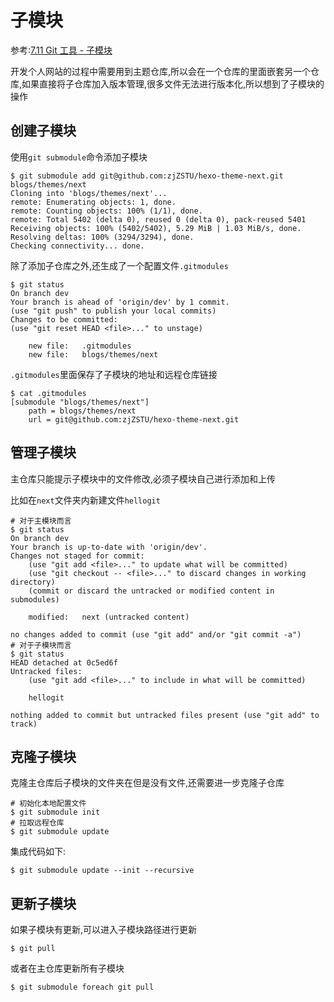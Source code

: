 
# 子模块

参考:[7.11 Git 工具 - 子模块](https://git-scm.com/book/zh/v2/Git-%E5%B7%A5%E5%85%B7-%E5%AD%90%E6%A8%A1%E5%9D%97)

开发个人网站的过程中需要用到主题仓库,所以会在一个仓库的里面嵌套另一个仓库,如果直接将子仓库加入版本管理,很多文件无法进行版本化,所以想到了子模块的操作

## 创建子模块

使用`git submodule`命令添加子模块

    $ git submodule add git@github.com:zjZSTU/hexo-theme-next.git blogs/themes/next
    Cloning into 'blogs/themes/next'...
    remote: Enumerating objects: 1, done.
    remote: Counting objects: 100% (1/1), done.
    remote: Total 5402 (delta 0), reused 0 (delta 0), pack-reused 5401
    Receiving objects: 100% (5402/5402), 5.29 MiB | 1.03 MiB/s, done.
    Resolving deltas: 100% (3294/3294), done.
    Checking connectivity... done.

除了添加子仓库之外,还生成了一个配置文件`.gitmodules`

    $ git status 
    On branch dev
    Your branch is ahead of 'origin/dev' by 1 commit.
    (use "git push" to publish your local commits)
    Changes to be committed:
    (use "git reset HEAD <file>..." to unstage)

        new file:   .gitmodules
        new file:   blogs/themes/next

`.gitmodules`里面保存了子模块的地址和远程仓库链接

    $ cat .gitmodules 
    [submodule "blogs/themes/next"]
        path = blogs/themes/next
        url = git@github.com:zjZSTU/hexo-theme-next.git

## 管理子模块

主仓库只能提示子模块中的文件修改,必须子模块自己进行添加和上传

比如在`next`文件夹内新建文件`hellogit`

    # 对于主模块而言
    $ git status 
    On branch dev
    Your branch is up-to-date with 'origin/dev'.
    Changes not staged for commit:
        (use "git add <file>..." to update what will be committed)
        (use "git checkout -- <file>..." to discard changes in working directory)
        (commit or discard the untracked or modified content in submodules)

	    modified:   next (untracked content)

    no changes added to commit (use "git add" and/or "git commit -a")
    # 对于子模块而言
    $ git status 
    HEAD detached at 0c5ed6f
    Untracked files:
        (use "git add <file>..." to include in what will be committed)

	    hellogit

    nothing added to commit but untracked files present (use "git add" to track)

## 克隆子模块

克隆主仓库后子模块的文件夹在但是没有文件,还需要进一步克隆子仓库

    # 初始化本地配置文件
    $ git submodule init
    # 拉取远程仓库
    $ git submodule update

集成代码如下:

    $ git submodule update --init --recursive

## 更新子模块

如果子模块有更新,可以进入子模块路径进行更新

    $ git pull

或者在主仓库更新所有子模块

    $ git submodule foreach git pull 
